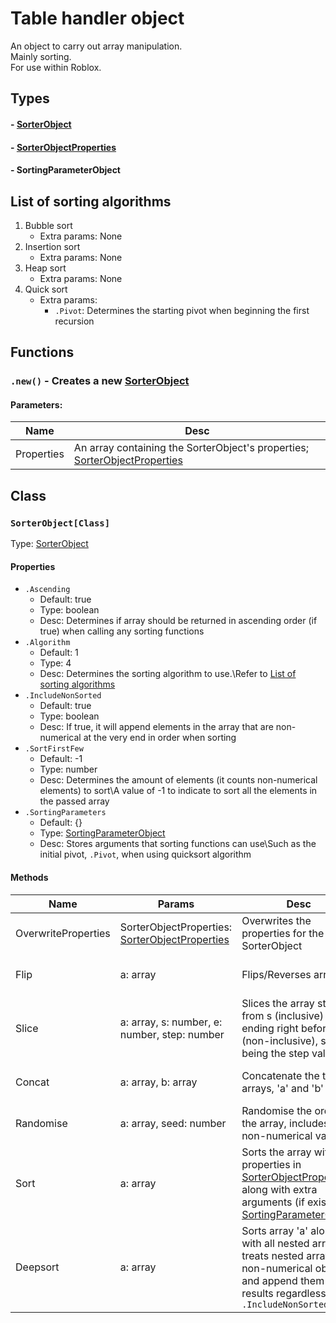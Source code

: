 # Table handler object

An object to carry out array manipulation.  
Mainly sorting.  
For use within Roblox.

## Types
#### - [SorterObject](https://github.com/ballgoesvroomvroom/TableHandler#sorterobject[class])
#### - [SorterObjectProperties](https://github.com/ballgoesvroomvroom/TableHandler#properties)
#### - SortingParameterObject

## List of sorting algorithms
1. Bubble sort
	- Extra params: None
2. Insertion sort
	- Extra params: None
3. Heap sort
	- Extra params: None
4. Quick sort
	- Extra params:
		- `.Pivot`: Determines the starting pivot when beginning the first recursion

## Functions
### `.new()` - Creates a new [SorterObject](https://github.com/ballgoesvroomvroom/TableHandler#sorterobject)
#### Parameters:
| Name | Desc|
| ---- | ----|
| Properties | An array containing the SorterObject's properties; [SorterObjectProperties](https://github.com/ballgoesvroomvroom/TableHandler#sorterobjectproperties)|

## Class
### `SorterObject[Class]`
Type: [SorterObject](https://github.com/ballgoesvroomvroom/TableHandler#sorterobject)

#### Properties
- `.Ascending`
	- Default: true
	- Type: boolean
	- Desc: Determines if array should be returned in ascending order (if true) when calling any sorting functions
- `.Algorithm`
	- Default: 1
	- Type: 4
	- Desc: Determines the sorting algorithm to use.\Refer to [List of sorting algorithms](https://github.com/ballgoesvroomvroom/TableHandler#list_of_sorting_algorithms)
- `.IncludeNonSorted`
	- Default: true
	- Type: boolean
	- Desc: If true, it will append elements in the array that are non-numerical at the very end in order when sorting
- `.SortFirstFew`
	- Default: -1
	- Type: number
	- Desc: Determines the amount of elements (it counts non-numerical elements) to sort\A value of -1 to indicate to sort all the elements in the passed array
- `.SortingParameters`
	- Default: {}
	- Type: [SortingParameterObject](https://github.com/ballgoesvroomvroom/TableHandler#sortingparameterobject)
	- Desc: Stores arguments that sorting functions can use\Such as the initial pivot, `.Pivot`, when using quicksort algorithm

#### Methods
| Name | Params | Desc | Returns
| ---- | ----| ----| ----|
| OverwriteProperties | SorterObjectProperties: [SorterObjectProperties](https://github.com/ballgoesvroomvroom/TableHandler#sorterobjectproperties) | Overwrites the properties for the SorterObject | nil |
| Flip | a: array | Flips/Reverses array 'a' | Returns the flipped array of 'a' | Flipped array of 'a'
| Slice | a: array, s: number, e: number, step: number | Slices the array starting from s (inclusive) and ending right before e (non-inclusive), step being the step value | Sliced array of 'a'
| Concat | a: array, b: array | Concatenate the two arrays, 'a' and 'b' | Concatenated array from 'a' and 'b'
| Randomise | a: array, seed: number | Randomise the order of the array, includes non-numerical values | Randomised array of 'a'
| Sort | a: array | Sorts the array with the properties in [SorterObjectProperties](https://github.com/ballgoesvroomvroom/TableHandler#sorterobjectproperties) along with extra arguments (if exists), [SortingParameterObject](https://github.com/ballgoesvroomvroom/TableHandler#sortingparameterobject) | Sorted array of 'a'
| Deepsort | a: array | Sorts array 'a' along with all nested arrays, treats nested arrays as non-numerical objects and append them to the results regardless of `.IncludeNonSorted` | Sorted array of 'a', along with its nested arrays